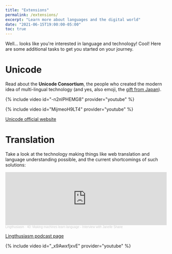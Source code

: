 ```yaml
---
title: "Extensions"
permalink: /extensions/
excerpt: "Learn more about languages and the digital world"
date: "2021-06-15T19:00:00-05:00"
toc: true
---
```


Well... looks like you're interested in language and technology! Cool! Here are some additional tasks to get you started on your journey.

# Unicode

Read about the **Unicode Consortium**, the people who created the modern idea of multi-lingual technology (and yes, also emoji, the [gift from Japan](https://youtu.be/5OPkGQoPeHk)).

{% include video id="-n2nlPHEMG8" provider="youtube" %}

{% include video id="MijmeoH9LT4" provider="youtube" %}

<a href="https://home.unicode.org/basic-info/overview/" class="btn btn--primary">Unicode official website</a>

# Translation

Take a look at the technology making things like web translation and language understanding possible, and the current shortcomings of such solutions:

<iframe width="100%" height="166" scrolling="no" frameborder="no" allow="autoplay" src="https://w.soundcloud.com/player/?url=https%3A//api.soundcloud.com/tracks/744681457&color=%23ff5500&auto_play=false&hide_related=false&show_comments=true&show_user=true&show_reposts=false&show_teaser=true"></iframe><div style="font-size: 10px; color: #cccccc;line-break: anywhere;word-break: normal;overflow: hidden;white-space: nowrap;text-overflow: ellipsis; font-family: Interstate,Lucida Grande,Lucida Sans Unicode,Lucida Sans,Garuda,Verdana,Tahoma,sans-serif;font-weight: 100;"><a href="https://soundcloud.com/lingthusiasm" title="Lingthusiasm" target="_blank" style="color: #cccccc; text-decoration: none;">Lingthusiasm</a> · <a href="https://soundcloud.com/lingthusiasm/40-making-machines-learn-language-interview-with-janelle-shane" title="40: Making machines learn language - Interview with Janelle Shane" target="_blank" style="color: #cccccc; text-decoration: none;">40: Making machines learn language - Interview with Janelle Shane</a></div>

<a href="https://lingthusiasm.com/post/190298658151/discord-update-audio-link-lingthusiasm" class="btn btn--primary">Lingthusiasm podcast page</a>

{% include video id="_x9AwxfjxvE" provider="youtube" %}